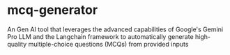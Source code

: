 # mcq-generator

An Gen AI tool that leverages the advanced capabilities of Google's Gemini Pro LLM and the Langchain framework to automatically generate high-quality multiple-choice questions (MCQs) from provided inputs
